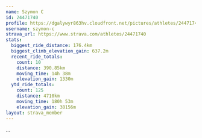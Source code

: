 ```yaml
---
name: Szymon C
id: 24471740
profile: https://dgalywyr863hv.cloudfront.net/pictures/athletes/24471740/7213253/2/large.jpg
username: szymon-c
strava_url: https://www.strava.com/athletes/24471740
stats:
  biggest_ride_distance: 176.4km
  biggest_climb_elevation_gain: 637.2m
  recent_ride_totals:
    count: 10
    distance: 390.85km
    moving_time: 14h 38m
    elevation_gain: 1330m
  ytd_ride_totals:
    count: 125
    distance: 4710km
    moving_time: 180h 53m
    elevation_gain: 38156m
layout: strava_member
--- 
```

...
